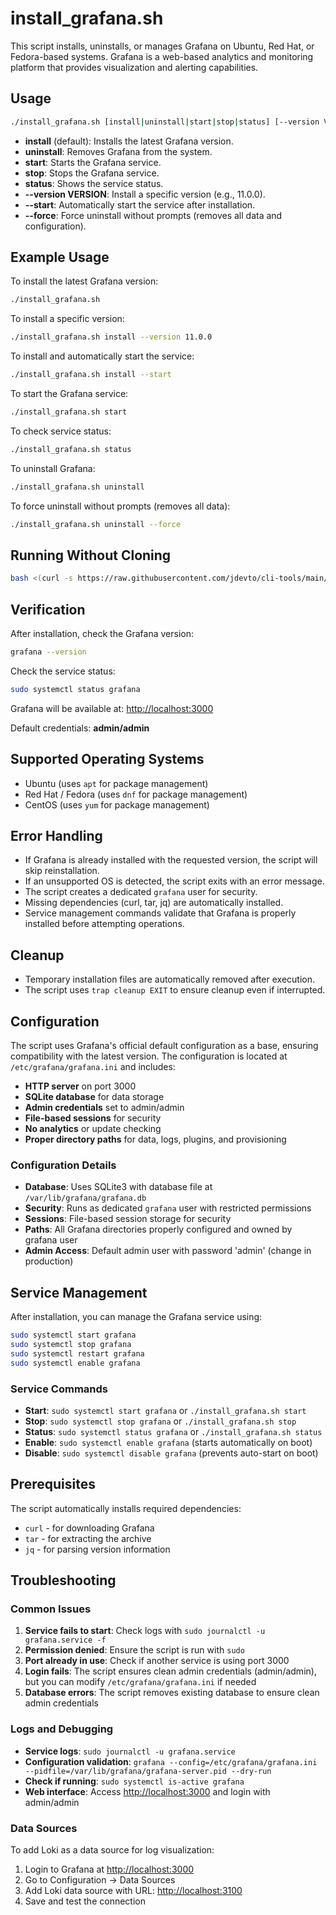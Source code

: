 # install_grafana.sh

This script installs, uninstalls, or manages Grafana on Ubuntu, Red Hat, or Fedora-based systems. Grafana is a web-based analytics and monitoring platform that provides visualization and alerting capabilities.

## Usage

```bash
./install_grafana.sh [install|uninstall|start|stop|status] [--version VERSION] [--start] [--force]
```

- **install** (default): Installs the latest Grafana version.
- **uninstall**: Removes Grafana from the system.
- **start**: Starts the Grafana service.
- **stop**: Stops the Grafana service.
- **status**: Shows the service status.
- **--version VERSION**: Install a specific version (e.g., 11.0.0).
- **--start**: Automatically start the service after installation.
- **--force**: Force uninstall without prompts (removes all data and configuration).

## Example Usage

To install the latest Grafana version:

```bash
./install_grafana.sh
```

To install a specific version:

```bash
./install_grafana.sh install --version 11.0.0
```

To install and automatically start the service:

```bash
./install_grafana.sh install --start
```

To start the Grafana service:

```bash
./install_grafana.sh start
```

To check service status:

```bash
./install_grafana.sh status
```

To uninstall Grafana:

```bash
./install_grafana.sh uninstall
```

To force uninstall without prompts (removes all data):

```bash
./install_grafana.sh uninstall --force
```

## Running Without Cloning

```bash
bash <(curl -s https://raw.githubusercontent.com/jdevto/cli-tools/main/scripts/install_grafana.sh) install
```

## Verification

After installation, check the Grafana version:

```bash
grafana --version
```

Check the service status:

```bash
sudo systemctl status grafana
```

Grafana will be available at: <http://localhost:3000>

Default credentials: **admin/admin**

## Supported Operating Systems

- Ubuntu (uses `apt` for package management)
- Red Hat / Fedora (uses `dnf` for package management)
- CentOS (uses `yum` for package management)

## Error Handling

- If Grafana is already installed with the requested version, the script will skip reinstallation.
- If an unsupported OS is detected, the script exits with an error message.
- The script creates a dedicated `grafana` user for security.
- Missing dependencies (curl, tar, jq) are automatically installed.
- Service management commands validate that Grafana is properly installed before attempting operations.

## Cleanup

- Temporary installation files are automatically removed after execution.
- The script uses `trap cleanup EXIT` to ensure cleanup even if interrupted.

## Configuration

The script uses Grafana's official default configuration as a base, ensuring compatibility with the latest version. The configuration is located at `/etc/grafana/grafana.ini` and includes:

- **HTTP server** on port 3000
- **SQLite database** for data storage
- **Admin credentials** set to admin/admin
- **File-based sessions** for security
- **No analytics** or update checking
- **Proper directory paths** for data, logs, plugins, and provisioning

### Configuration Details

- **Database**: Uses SQLite3 with database file at `/var/lib/grafana/grafana.db`
- **Security**: Runs as dedicated `grafana` user with restricted permissions
- **Sessions**: File-based session storage for security
- **Paths**: All Grafana directories properly configured and owned by grafana user
- **Admin Access**: Default admin user with password 'admin' (change in production)

## Service Management

After installation, you can manage the Grafana service using:

```bash
sudo systemctl start grafana
sudo systemctl stop grafana
sudo systemctl restart grafana
sudo systemctl enable grafana
```

### Service Commands

- **Start**: `sudo systemctl start grafana` or `./install_grafana.sh start`
- **Stop**: `sudo systemctl stop grafana` or `./install_grafana.sh stop`
- **Status**: `sudo systemctl status grafana` or `./install_grafana.sh status`
- **Enable**: `sudo systemctl enable grafana` (starts automatically on boot)
- **Disable**: `sudo systemctl disable grafana` (prevents auto-start on boot)

## Prerequisites

The script automatically installs required dependencies:

- `curl` - for downloading Grafana
- `tar` - for extracting the archive
- `jq` - for parsing version information

## Troubleshooting

### Common Issues

1. **Service fails to start**: Check logs with `sudo journalctl -u grafana.service -f`
2. **Permission denied**: Ensure the script is run with `sudo`
3. **Port already in use**: Check if another service is using port 3000
4. **Login fails**: The script ensures clean admin credentials (admin/admin), but you can modify `/etc/grafana/grafana.ini` if needed
5. **Database errors**: The script removes existing database to ensure clean admin credentials

### Logs and Debugging

- **Service logs**: `sudo journalctl -u grafana.service`
- **Configuration validation**: `grafana --config=/etc/grafana/grafana.ini --pidfile=/var/lib/grafana/grafana-server.pid --dry-run`
- **Check if running**: `sudo systemctl is-active grafana`
- **Web interface**: Access <http://localhost:3000> and login with admin/admin

### Data Sources

To add Loki as a data source for log visualization:

1. Login to Grafana at <http://localhost:3000>
2. Go to Configuration → Data Sources
3. Add Loki data source with URL: <http://localhost:3100>
4. Save and test the connection
